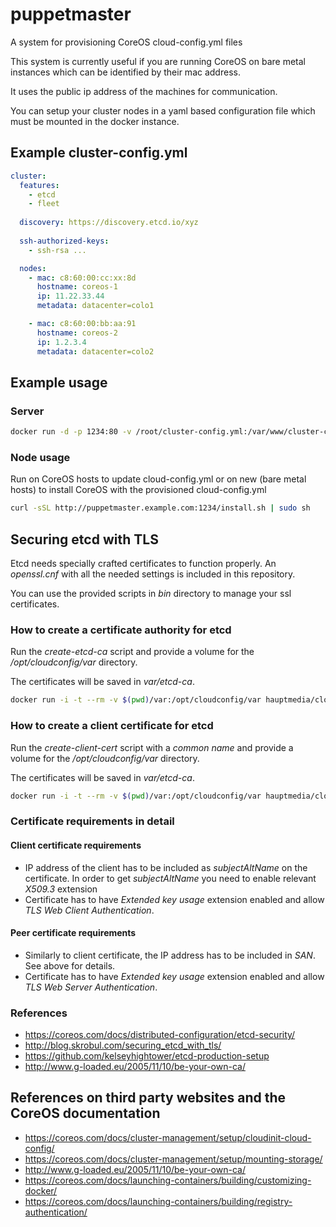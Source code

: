 # puppetmaster 

A system for provisioning CoreOS cloud-config.yml files

This system is currently useful if you are running CoreOS on bare metal instances which can be identified by their mac address.

It uses the public ip address of the machines for communication.

You can setup your cluster nodes in a yaml based configuration file which must be mounted in the docker instance.

## Example cluster-config.yml
```yaml
cluster:
  features:
    - etcd
    - fleet
      
  discovery: https://discovery.etcd.io/xyz
  
  ssh-authorized-keys:
    - ssh-rsa ...

  nodes:
    - mac: c8:60:00:cc:xx:8d
      hostname: coreos-1
      ip: 11.22.33.44
      metadata: datacenter=colo1

    - mac: c8:60:00:bb:aa:91
      hostname: coreos-2
      ip: 1.2.3.4
      metadata: datacenter=colo2
```

## Example usage

### Server 

```bash
docker run -d -p 1234:80 -v /root/cluster-config.yml:/var/www/cluster-config.yml -e BASE_URL=http://puppetmaster.example.com:1234 hauptmedia/puppetmaster
```

### Node usage

Run on CoreOS hosts to update cloud-config.yml or on new (bare metal hosts) to install CoreOS with the provisioned cloud-config.yml

```bash
curl -sSL http://puppetmaster.example.com:1234/install.sh | sudo sh
```

## Securing etcd with TLS

Etcd needs specially crafted certificates to function properly. An *openssl.cnf* with all the needed settings is included in this repository.

You can use the provided scripts in *bin* directory to manage your ssl certificates.

### How to create a certificate authority for etcd

Run the *create-etcd-ca* script and provide a volume for the */opt/cloudconfig/var* directory.

The certificates will be saved in *var/etcd-ca*.

```bash
docker run -i -t --rm -v $(pwd)/var:/opt/cloudconfig/var hauptmedia/cloudconfig create-etcd-create-ca
```


### How to create a client certificate for etcd

Run the *create-client-cert* script with a *common name* and provide a volume for the */opt/cloudconfig/var* directory.

The certificates will be saved in *var/etcd-ca*.

```bash
docker run -i -t --rm -v $(pwd)/var:/opt/cloudconfig/var hauptmedia/cloudconfig create-etcd-create-client-cert etcd-client.example.com
```


### Certificate requirements in detail

#### Client certificate requirements
* IP address of the client has to be included as *subjectAltName* on the certificate. In order to get *subjectAltName* you need to enable relevant *X509.3* extension
* Certificate has to have *Extended key usage* extension enabled and allow *TLS Web Client Authentication*.

#### Peer certificate requirements
* Similarly to client certificate, the IP address has to be included in *SAN*. See above for details.
* Certificate has to have *Extended key usage* extension enabled and allow *TLS Web Server Authentication*.


### References
* https://coreos.com/docs/distributed-configuration/etcd-security/
* http://blog.skrobul.com/securing_etcd_with_tls/
* https://github.com/kelseyhightower/etcd-production-setup
* http://www.g-loaded.eu/2005/11/10/be-your-own-ca/

## References on third party websites and the CoreOS documentation

* https://coreos.com/docs/cluster-management/setup/cloudinit-cloud-config/
* https://coreos.com/docs/cluster-management/setup/mounting-storage/
* http://www.g-loaded.eu/2005/11/10/be-your-own-ca/
* https://coreos.com/docs/launching-containers/building/customizing-docker/
* https://coreos.com/docs/launching-containers/building/registry-authentication/

